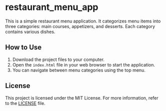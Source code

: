 # restaurant_menu_app

This is a simple restaurant menu application. It categorizes menu items into three categories: main courses, appetizers, and desserts. Each category contains various dishes.

## How to Use

1. Download the project files to your computer.
2. Open the `index.html` file in your web browser to start the application.
3. You can navigate between menu categories using the top menu.


## License

This project is licensed under the MIT License. For more information, refer to the [LICENSE](LICENSE) file.
